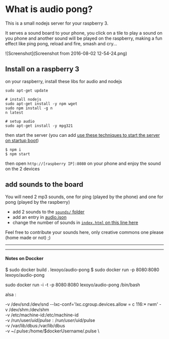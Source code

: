 # What is audio pong?

This is a small nodejs server for your raspberry 3. 

It serves a sound board to your phone, you click on a tile to play a sound on you phone and another sound will be played on the raspberry, making a fun effect like ping pong, reload and fire, smash and cry...

![Screenshot](Screenshot from 2016-08-02 12-54-24.png)

## Install on a raspberry 3

on your raspberry, install these libs for audio and nodejs

```
sudo apt-get update

# install nodejs
sudo apt-get install -y npm wget
sudo npm install -g n
n latest

# setup audio
sudo apt-get install -y mpg321
```

then start the server (you can add [use these techniques to start the server on startup boot](http://raspberrywebserver.com/serveradmin/run-a-script-on-start-up.html))

```
$ npm i
$ npm start
```

then open `http://[raspberry IP]:8080` on your phone and enjoy the sound on the 2 devices

## add sounds to the board

You will need 2 mp3 sounds, one for ping (played by the phone) and one for pong (played by the raspberry)

* add 2 sounds to the [`sounds/` folder](./sounds)
* add an entry in [audio.json](./audio.json)
* change the number of sounds in [`index.html` on this line here](https://github.com/lexoyo/audio-pong/blob/master/index.html#L29)

Feel free to contribute your sounds here, only creative commons one please (home made or not) ;)

---
---

#### Notes on Doccker

$ sudo docker build . lexoyo/audio-pong
$ sudo docker run -p 8080:8080 lexoyo/audio-pong



sudo docker run -i -t -p 8080:8080 lexoyo/audio-pong /bin/bash



alsa :


 -v /dev/snd:/dev/snd
 --lxc-conf='lxc.cgroup.devices.allow = c 116:* rwm'
    -v /dev/shm:/dev/shm \
    -v /etc/machine-id:/etc/machine-id \
    -v /run/user/$uid/pulse:/run/user/$uid/pulse \
    -v /var/lib/dbus:/var/lib/dbus \
    -v ~/.pulse:/home/$dockerUsername/.pulse \
